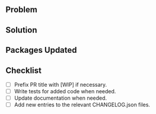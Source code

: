 <!-- Please write an overview description of the problem -->
## Problem

<!-- Please write an overview description of the solution -->
## Solution

<!-- What packages did you update? How were they changed? -->
## Packages Updated

<!-- Make sure that all of the points below are checked -->
## Checklist

- [ ] Prefix PR title with [WIP] if necessary.
- [ ] Write tests for added code when needed.
- [ ] Update documentation when needed.
- [ ] Add new entries to the relevant CHANGELOG.json files.
